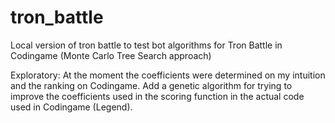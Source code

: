 # tron_battle
Local version of tron battle to test bot algorithms for Tron Battle in Codingame (Monte Carlo Tree Search approach)

Exploratory:
At the moment the coefficients were determined on my intuition and the ranking on Codingame.
Add a genetic algorithm for trying to improve the coefficients used in the scoring function in the actual code used in Codingame (Legend).
